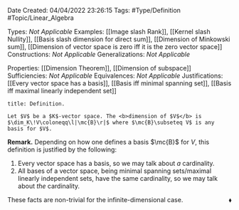 <div class="topSpace"></div>

Date Created: 04/04/2022 23:26:15
Tags: #Type/Definition #Topic/Linear_Algebra

Types: <i>Not Applicable</i>
Examples: [[Image slash Rank]], [[Kernel slash Nullity]], [[Basis slash dimension for direct sum]], [[Dimension of Minkowski sum]], [[Dimension of vector space is zero iff it is the zero vector space]]
Constructions: <i>Not Applicable</i>
Generalizations: <i>Not Applicable</i>

Properties: [[Dimension Theorem]], [[Dimension of subspace]]
Sufficiencies: <i>Not Applicable</i>
Equivalences: <i>Not Applicable</i>
Justifications: [[Every vector space has a basis]], [[Basis iff minimal spanning set]], [[Basis iff maximal linearly independent set]]

``` ad-Definition
title: Definition.

Let $V$ be a $K$-vector space. The <b>dimension of $V$</b> is $\dim_K\!V\coloneqq\l|\mc{B}\r|$ where $\mc{B}\subseteq V$ is any basis for $V$.

```

<b>Remark.</b> Depending on how one defines a basis $\mc{B}$ for $V$, this definition is justified by the following:
1. Every vector space has a basis, so we may talk about <i>a</i> cardinality.
2. All bases of a vector space, being minimal spanning sets/maximal linearly independent sets, have the same cardinality, so we may talk about <i>the</i> cardinality.

These facts are non-trivial for the infinite-dimensional case.<span style="float:right;">$\blacklozenge$</span>

